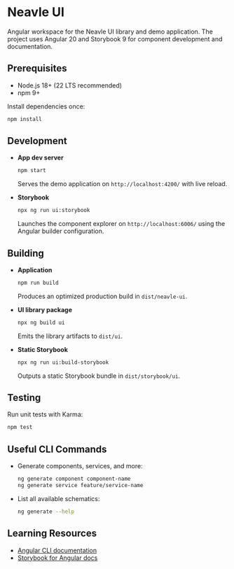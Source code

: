 # Neavle UI

Angular workspace for the Neavle UI library and demo application. The project uses Angular 20 and Storybook 9 for component development and documentation.

## Prerequisites

- Node.js 18+ (22 LTS recommended)
- npm 9+

Install dependencies once:

```bash
npm install
```

## Development

- **App dev server**  
  ```bash
  npm start
  ```  
  Serves the demo application on `http://localhost:4200/` with live reload.

- **Storybook**  
  ```bash
  npx ng run ui:storybook
  ```  
  Launches the component explorer on `http://localhost:6006/` using the Angular builder configuration.

## Building

- **Application**  
  ```bash
  npm run build
  ```  
  Produces an optimized production build in `dist/neavle-ui`.

- **UI library package**  
  ```bash
  npx ng build ui
  ```  
  Emits the library artifacts to `dist/ui`.

- **Static Storybook**  
  ```bash
  npx ng run ui:build-storybook
  ```  
  Outputs a static Storybook bundle in `dist/storybook/ui`.

## Testing

Run unit tests with Karma:

```bash
npm test
```

## Useful CLI Commands

- Generate components, services, and more:
  ```bash
  ng generate component component-name
  ng generate service feature/service-name
  ```
- List all available schematics:
  ```bash
  ng generate --help
  ```

## Learning Resources

- [Angular CLI documentation](https://angular.dev/tools/cli)
- [Storybook for Angular docs](https://storybook.js.org/docs/angular)
